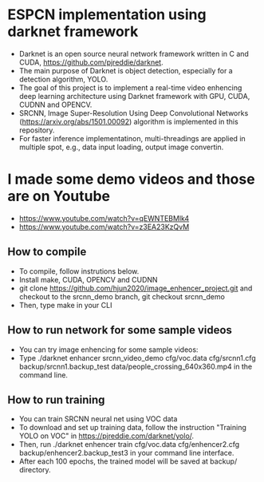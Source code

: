 # ESPCN implementation using darknet framework #
* Darknet is an open source neural network framework written in C and CUDA, https://github.com/pjreddie/darknet.
* The main purpose of Darknet is object detection, especially for a detection algorithm, YOLO.
* The goal of this project is to implement a real-time video enhencing deep learning architecture using Darknet framework with GPU, CUDA, CUDNN and OPENCV.
* SRCNN, Image Super-Resolution Using Deep Convolutional Networks (https://arxiv.org/abs/1501.00092) algorithm is implemented in this repository. 
* For faster inference implementatinon, multi-threadings are applied in multiple spot, e.g., data input loading, output image convertin. 

# I made some demo videos and those are on Youtube #
* https://www.youtube.com/watch?v=qEWNTEBMlk4
* https://www.youtube.com/watch?v=z3EA23KzQvM


## How to compile
* To compile, follow instrutions below.
* Install make, CUDA, OPENCV and CUDNN
* git clone https://github.com/hjun2020/image_enhencer_project.git and checkout to the srcnn_demo branch, git checkout srcnn_demo 
* Then, type make in your CLI

## How to run network for some sample videos
* You can try image enhencing for some sample videos:
* Type ./darknet enhancer srcnn_video_demo cfg/voc.data cfg/srcnn1.cfg backup/srcnn1.backup_test data/people_crossing_640x360.mp4 in the command line.


## How to run training
* You can train SRCNN neural net using VOC data
* To download and set up training data, follow the instruction "Training YOLO on VOC" in https://pjreddie.com/darknet/yolo/.
* Then, run ./darknet enhencer train cfg/voc.data cfg/enhencer2.cfg backup/enhencer2.backup_test3 in your command line interface.
* After each 100 epochs, the trained model will be saved at backup/ directory.
